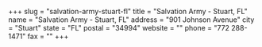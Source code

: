 +++
slug = "salvation-army-stuart-fl"
title = "Salvation Army - Stuart, FL"
name = "Salvation Army - Stuart, FL"
address = "901 Johnson Avenue"
city = "Stuart"
state = "FL"
postal = "34994"
website = ""
phone = "772 288-1471"
fax = ""
+++
